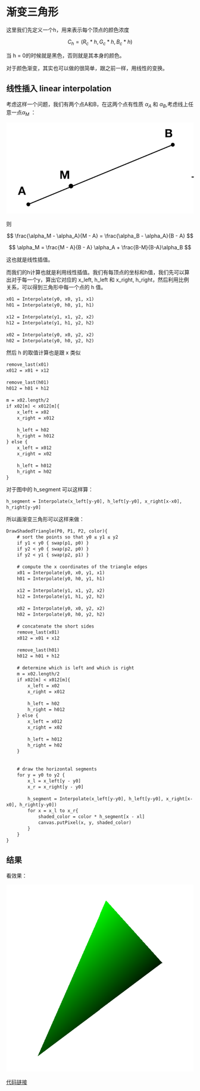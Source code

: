 # 渐变三角形


这里我们先定义一个h，用来表示每个顶点的颜色浓度

$$
C_h = (R_c *h, G_c * h, B_c * h)
$$

当 h = 0的时候就是黑色，否则就是其本身的颜色。


对于颜色渐变，其实也可以做的很简单，跟之前一样，用线性的变换。

## 线性插入 linear interpolation

考虑这样一个问题，我们有两个点A和B，在这两个点有性质 $\alpha_A$ 和 $\alpha_B$,考虑线上任意一点$\alpha_M$ ：

![](images/linear_interpolation.png)

则 

$$
\frac{\alpha_M - \alpha_A}{M - A} =  \frac{\alpha_B - \alpha_A}{B - A} 
$$




$$
\alpha_M = \frac{M - A}{B - A} \alpha_A + \frac{B-M}{B-A}\alpha_B
$$

这也就是线性插值。

而我们的h计算也就是利用线性插值。我们有每顶点的坐标和h值，我们先可以算出对于每一个y，算出它对应的 x_left, h\_left 和 x_right, h\_right，然后利用比例关系，可以得到三角形中每一个点的 h 值。


```
x01 = Interpolate(y0, x0, y1, x1)
h01 = Interpolate(y0, h0, y1, h1)

x12 = Interpolate(y1, x1, y2, x2)
h12 = Interpolate(y1, h1, y2, h2)

x02 = Interpolate(y0, x0, y2, x2)
h02 = Interpolate(y0, h0, y2, h2)
```

然后 h 的取值计算也是跟 x 类似

```
remove_last(x01)
x012 = x01 + x12

remove_last(h01)
h012 = h01 + h12

m = x02.length/2
if x02[m] < x012[m]{
	x_left = x02
	x_right = x012
	
	h_left = h02
	h_right = h012
} else {
	x_left = x012
	x_right = x02
	
	h_left = h012
	h_right = h02
}
```

对于图中的 h_segment 可以这样算：

```
h_segment = Interpolate(x_left[y-y0], h_left[y-y0], x_right[x-x0], h_right[y-y0]
```

所以画渐变三角形可以这样来做：

```
DrawShadedTriangle(P0, P1, P2, color){
	# sort the points so that y0 ≤ y1 ≤ y2
	if y1 < y0 { swap(p1, p0) }
	if y2 < y0 { swap(p2, p0) }
	if y2 < y1 { swap(p2, p1) }
	
	# compute the x coordinates of the triangle edges
	x01 = Interpolate(y0, x0, y1, x1)
	h01 = Interpolate(y0, h0, y1, h1)
	
	x12 = Interpolate(y1, x1, y2, x2)
	h12 = Interpolate(y1, h1, y2, h2)
	
	x02 = Interpolate(y0, x0, y2, x2)
	h02 = Interpolate(y0, h0, y2, h2)
	
	# concatenate the short sides
	remove_last(x01)
	x012 = x01 + x12
	
	remove_last(h01)
	h012 = h01 + h12
	
	# determine which is left and which is right
	m = x02.length/2
	if x02[m] < x012[m]{
		x_left = x02
		x_right = x012
		
		h_left = h02
		h_right = h012
	} else {
		x_left = x012
		x_right = x02
		
		h_left = h012
		h_right = h02
	}
	
	
	# draw the horizontal segments
	for y = y0 to y2 {
		x_l = x_left[y - y0]
		x_r = x_right[y - y0]
		
		h_segment = Interpolate(x_left[y-y0], h_left[y-y0], x_right[x-x0], h_right[y-y0])
		for x = x_l to x_r{
			shaded_color = color * h_segment[x - xl]
			canvas.putPixel(x, y, shaded_color)
		}
	}
}

```

## 结果

看效果：

![](images/raster03.png)

[代码链接](raster03.py)

